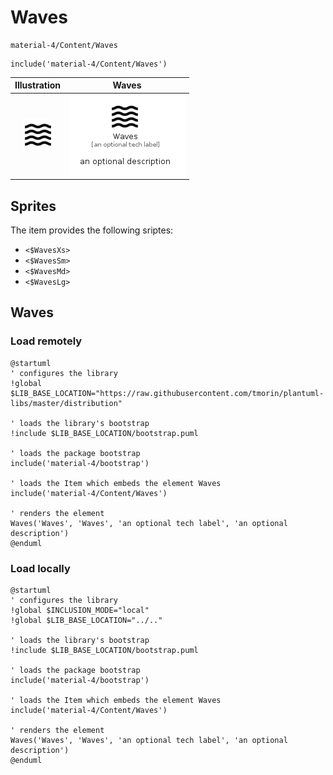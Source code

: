 # Waves


```text
material-4/Content/Waves
```

```text
include('material-4/Content/Waves')
```



| Illustration | Waves |
| :---: | :---: |
| ![illustration for Illustration](../../material-4/Content/Waves.png) | ![illustration for Waves](../../material-4/Content/Waves.Local.png) |



## Sprites
The item provides the following sriptes:

- `<$WavesXs>`
- `<$WavesSm>`
- `<$WavesMd>`
- `<$WavesLg>`





## Waves

### Load remotely
```plantuml
@startuml
' configures the library
!global $LIB_BASE_LOCATION="https://raw.githubusercontent.com/tmorin/plantuml-libs/master/distribution"

' loads the library's bootstrap
!include $LIB_BASE_LOCATION/bootstrap.puml

' loads the package bootstrap
include('material-4/bootstrap')

' loads the Item which embeds the element Waves
include('material-4/Content/Waves')

' renders the element
Waves('Waves', 'Waves', 'an optional tech label', 'an optional description')
@enduml
```

### Load locally
```plantuml
@startuml
' configures the library
!global $INCLUSION_MODE="local"
!global $LIB_BASE_LOCATION="../.."

' loads the library's bootstrap
!include $LIB_BASE_LOCATION/bootstrap.puml

' loads the package bootstrap
include('material-4/bootstrap')

' loads the Item which embeds the element Waves
include('material-4/Content/Waves')

' renders the element
Waves('Waves', 'Waves', 'an optional tech label', 'an optional description')
@enduml
```

